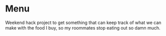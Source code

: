 Menu
====

Weekend hack project to get something that can keep track of what we can make with the food I buy, so my roommates stop eating out so damn much.
